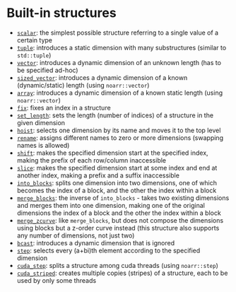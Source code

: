 # Built-in structures

- [`scalar`](scalar.md): the simplest possible structure referring to a single value of a certain type
- [`tuple`](tuple.md): introduces a static dimension with many substructures (similar to `std::tuple`)
- [`vector`](vector.md): introduces a dynamic dimension of an unknown length (has to be specified ad-hoc)
- [`sized_vector`](sized_vector.md): introduces a dynamic dimension of a known (dynamic/static) length (using `noarr::vector`)
- [`array`](array.md): introduces a dynamic dimension of a known static length (using `noarr::vector`)
- [`fix`](fix.md): fixes an index in a structure
- [`set_length`](set_length.md): sets the length (number of indices) of a structure in the given dimension
- [`hoist`](hoist.md): selects one dimension by its name and moves it to the top level
- [`rename`](rename.md): assigns different names to zero or more dimensions (swapping names is allowed)
- [`shift`](shift.md): makes the specified dimension start at the specified index, making the prefix of each row/column inaccessible
- [`slice`](slice.md): makes the specified dimension start at some index and end at another index, making a prefix and a suffix inaccessible
- [`into_blocks`](into_blocks.md): splits one dimension into two dimensions, one of which becomes the index of a block, and the other the index within a block
- [`merge_blocks`](merge_blocks.md): the inverse of `into_blocks` - takes two existing dimensions and merges them into one dimension, making one of the original dimensions the index of a block and the other the index within a block
- [`merge_zcurve`](merge_zcurve.md): like `merge_blocks`, but does not compose the dimensions using blocks but a z-order curve instead (this structure also supports any number of dimensions, not just two)
- [`bcast`](bcast.md): introduces a dynamic dimension that is ignored
- [`step`](step.md): selects every (a+bi)th element according to the specified dimension
- [`cuda_step`](cuda_step.md): splits a structure among cuda threads (using `noarr::step`)
- [`cuda_striped`](cuda_striped.md): creates multiple copies (stripes) of a structure, each to be used by only some threads
